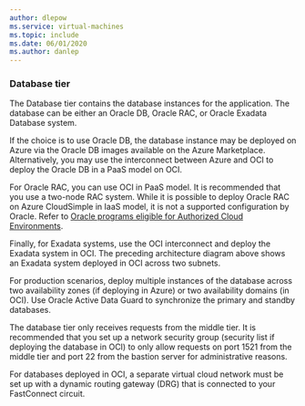```yaml
---
author: dlepow
ms.service: virtual-machines
ms.topic: include
ms.date: 06/01/2020
ms.author: danlep
---
```

### Database tier

The Database tier contains the database instances for the application. The database can be either an Oracle DB, Oracle RAC, or Oracle Exadata Database system. 

If the choice is to use Oracle DB, the database instance may be deployed on Azure via the Oracle DB images available on the Azure Marketplace. Alternatively, you may use the interconnect between Azure and OCI to deploy the Oracle DB in a PaaS model on OCI.

For Oracle RAC, you can use OCI in PaaS model. It is recommended that you use a two-node RAC system. While it is possible to deploy Oracle RAC on Azure CloudSimple in IaaS model, it is not a supported configuration by Oracle. Refer to [Oracle programs eligible for Authorized Cloud Environments](http://www.oracle.com/us/corporate/pricing/authorized-cloud-environments-3493562.pdf).

Finally, for Exadata systems, use the OCI interconnect and deploy the Exadata system in OCI. The preceding architecture diagram above shows an Exadata system deployed in OCI across two subnets.

For production scenarios, deploy multiple instances of the database across two availability zones (if deploying in Azure) or two availability domains (in OCI). Use Oracle Active Data Guard to synchronize the primary and standby databases.

The database tier only receives requests from the middle tier. It is recommended that you set up a network security group (security list if deploying the database in OCI) to only allow requests on port 1521 from the middle tier and port 22 from the bastion server for administrative reasons.

For databases deployed in OCI, a separate virtual cloud network must be set up with a dynamic routing gateway (DRG) that is connected to your FastConnect circuit.